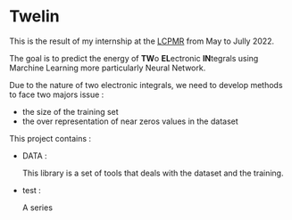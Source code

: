 # Twelin

This is the result of my internship at the [LCPMR](https://lcpmr.cnrs.fr/)
from May to Jully 2022.

The goal is to predict the energy of **TW**o **EL**ectronic **IN**tegrals using
Marchine Learning more particularly Neural Network.

Due to the nature of two electronic integrals, we need to develop methods to face
two majors issue :
- the size of the training set
- the over representation of near zeros values in the dataset

This project contains :
- DATA :

    This library is a set of tools that deals with the dataset
    and the training.
- test :

    A series
